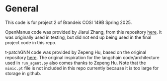 # General
This code is for project 2 of Brandeis COSI 149B Spring 2025. 

OpenManus code was provided by Jiarui Zhang, from this repository [here](https://github.com/JerryZhang4real/OpenManus). It was originally used in testing, but did not end up being used in the final project code in this repo.

t-patchGNN code was provided by Zepeng Hu, based on the original repository [here](https://github.com/usail-hkust/t-PatchGNN). The original inspiration for the langchain code/architecture used in `run_agent.py` also comes thanks to Zepeng Hu. Note that the `mimic.pt` file is not included in this repo currently because it is too large for storage in github.
